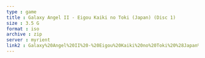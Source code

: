 ```yaml
---
type : game
title : Galaxy Angel II - Eigou Kaiki no Toki (Japan) (Disc 1)
size : 3.5 G
format : iso
archive : zip
server : myrient
link2 : Galaxy%20Angel%20II%20-%20Eigou%20Kaiki%20no%20Toki%20%28Japan%29%20%28Disc%201%29
---
```


